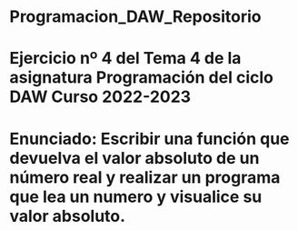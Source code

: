 # Programacion_DAW_Repositorio
# Ejercicio nº 4 del Tema 4 de la asignatura Programación del ciclo DAW Curso 2022-2023
# Enunciado: Escribir una función que devuelva el valor absoluto de un número real y realizar un programa que lea un numero y visualice su valor absoluto.
